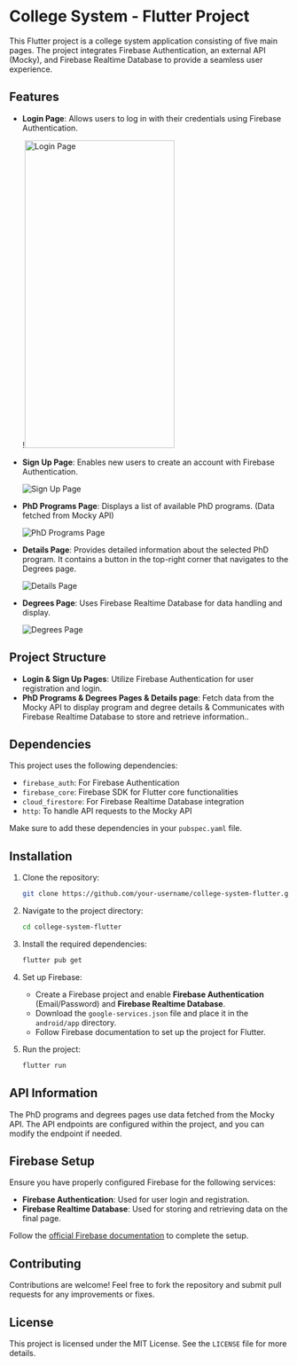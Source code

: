 # College System - Flutter Project

This Flutter project is a college system application consisting of five main pages. The project integrates Firebase Authentication, an external API (Mocky), and Firebase Realtime Database to provide a seamless user experience.

## Features

- **Login Page**: Allows users to log in with their credentials using Firebase Authentication.
  
  !<img src="assets/images/login.png" alt="Login Page" width="270" height="555">

- **Sign Up Page**: Enables new users to create an account with Firebase Authentication.

  ![Sign Up Page](assets/images/signup.png)

- **PhD Programs Page**: Displays a list of available PhD programs. (Data fetched from Mocky API)

  ![PhD Programs Page](assets/images/pg1.png)

- **Details Page**: Provides detailed information about the selected PhD program. It contains a button in the top-right corner that navigates to the Degrees page.

  ![Details Page](assets/images/pg2.png)

- **Degrees Page**: Uses Firebase Realtime Database for data handling and display.

  ![Degrees Page](assets/images/pg3.png)



## Project Structure

- **Login & Sign Up Pages**: Utilize Firebase Authentication for user registration and login.
- **PhD Programs & Degrees Pages & Details page**: Fetch data from the Mocky API to display program and degree details & Communicates with Firebase Realtime Database to store and retrieve information.. 


## Dependencies

This project uses the following dependencies:

- `firebase_auth`: For Firebase Authentication
- `firebase_core`: Firebase SDK for Flutter core functionalities
- `cloud_firestore`: For Firebase Realtime Database integration
- `http`: To handle API requests to the Mocky API

Make sure to add these dependencies in your `pubspec.yaml` file.

## Installation

1. Clone the repository:
    ```bash
    git clone https://github.com/your-username/college-system-flutter.git
    ```
2. Navigate to the project directory:
    ```bash
    cd college-system-flutter
    ```
3. Install the required dependencies:
    ```bash
    flutter pub get
    ```
4. Set up Firebase:
   - Create a Firebase project and enable **Firebase Authentication** (Email/Password) and **Firebase Realtime Database**.
   - Download the `google-services.json` file and place it in the `android/app` directory.
   - Follow Firebase documentation to set up the project for Flutter.

5. Run the project:
    ```bash
    flutter run
    ```

## API Information

The PhD programs and degrees pages use data fetched from the Mocky API. The API endpoints are configured within the project, and you can modify the endpoint if needed.

## Firebase Setup

Ensure you have properly configured Firebase for the following services:

- **Firebase Authentication**: Used for user login and registration.
- **Firebase Realtime Database**: Used for storing and retrieving data on the final page.

Follow the [official Firebase documentation](https://firebase.google.com/docs/flutter/setup) to complete the setup.

## Contributing

Contributions are welcome! Feel free to fork the repository and submit pull requests for any improvements or fixes.

## License

This project is licensed under the MIT License. See the `LICENSE` file for more details.

